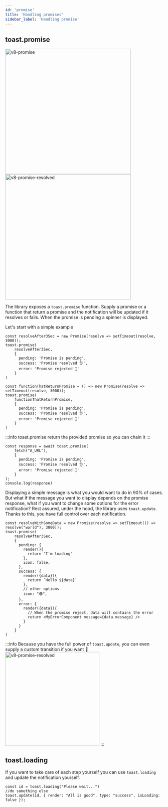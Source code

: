 ```yaml
---
id: 'promise'
title: 'Handling promises'
sidebar_label: 'Handling promise'
---
```


## toast.promise

<img width="400" alt="v8-promise" src="https://user-images.githubusercontent.com/5574267/130862557-8d13ddf0-c6bf-4f52-968a-1d91c62b6016.png" />
<img width="400" alt="v8-promise-resolved" src="https://user-images.githubusercontent.com/5574267/130862554-652397ed-1b1e-40d4-a250-c38734ec8e5d.png" />

The library exposes a `toast.promise` function. Supply a promise or a function that return a promise and the notification will be updated if it resolves or fails. When the promise is pending a spinner is displayed.


Let's start with a simple example
```tsx
const resolveAfter3Sec = new Promise(resolve => setTimeout(resolve, 3000));
toast.promise(
    resolveAfter3Sec,
    {
      pending: 'Promise is pending',
      success: 'Promise resolved 👌',
      error: 'Promise rejected 🤯'
    }
)

const functionThatReturnPromise = () => new Promise(resolve => setTimeout(resolve, 3000));
toast.promise(
    functionThatReturnPromise,
    {
      pending: 'Promise is pending',
      success: 'Promise resolved 👌',
      error: 'Promise rejected 🤯'
    }
)
```

:::info 
toast.promise return the provided promise so you can chain it
:::

```tsx
const response = await toast.promise(
    fetch("A_URL"),
    {
      pending: 'Promise is pending',
      success: 'Promise resolved 👌',
      error: 'Promise rejected 🤯'
    }
);
console.log(response)
```

Displaying a simple message is what you would want to do in 90% of cases. But what if the message you want to display depends on the promise response, what if you want to change some options for the error notification? Rest assured, under the hood, the library uses `toast.update`. Thanks to this, you have full control over each notification.

```tsx
const resolveWithSomeData = new Promise(resolve => setTimeout(() => resolve("world"), 3000));
toast.promise(
    resolveAfter3Sec,
    {
      pending: {
        render(){
          return "I'm loading"
        },
        icon: false,
      },
      success: {
        render({data}){
          return `Hello ${data}`
        },
        // other options
        icon: "🟢",
      },
      error: {
        render({data}){
          // When the promise reject, data will contains the error
          return <MyErrorComponent message={data.message} />
        }
      }
    }
)
```

:::info Because you have the full power of `toast.update`, you can even supply a custom transition if you want 🤯
<img width="300" alt="v8-promise-resolved" src="https://user-images.githubusercontent.com/5574267/130869645-586777a3-3326-4664-917e-a13aee367c43.gif" />
:::

## toast.loading

If you want to take care of each step yourself you can use `toast.loading` and update the notification yourself.

```tsx
const id = toast.loading("Please wait...")
//do something else
toast.update(id, { render: "All is good", type: "success", isLoading: false });
```
